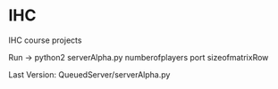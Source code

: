 # IHC
IHC course projects

Run
 -> python2 serverAlpha.py numberofplayers port sizeofmatrixRow

Last Version: QueuedServer/serverAlpha.py
